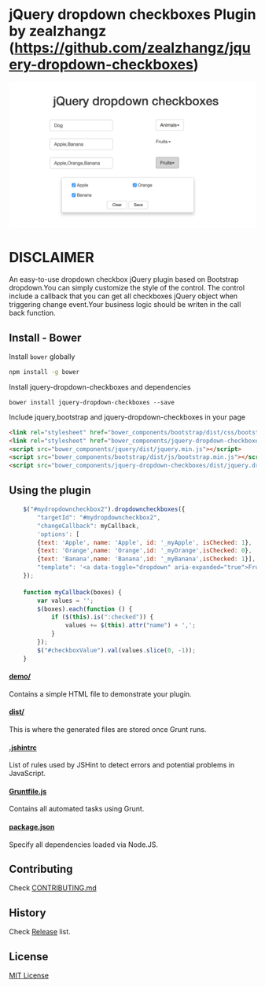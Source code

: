 # jQuery dropdown checkboxes Plugin by zealzhangz (https://github.com/zealzhangz/jquery-dropdown-checkboxes)

![jquery-dropdown-checkboxes](https://github.com/zealzhangz/jquery-dropdown-checkboxes/blob/master/readme.png)

# DISCLAIMER
An easy-to-use dropdown checkbox jQuery plugin based on Bootstrap dropdown.You can simply customize the style of the control.
The control include a callback that you can get all checkboxes jQuery object when triggering change event.Your business logic should be
writen in the call back function.

## Install - Bower

Install `bower` globally
```sh
npm install -g bower
```

Install jquery-dropdown-checkboxes and dependencies
```
bower install jquery-dropdown-checkboxes --save
```

Include jquery,bootstrap and jquery-dropdown-checkboxes in your page
```html
<link rel="stylesheet" href="bower_components/bootstrap/dist/css/bootstrap.min.css"/>
<link rel="stylesheet" href="bower_components/jquery-dropdown-checkboxes/dist/jquery.dropdowncheckboxes.min.css"/>
<script src="bower_components/jquery/dist/jquery.min.js"></script>
<script src="bower_components/bootstrap/dist/js/bootstrap.min.js"></script>
<script src="bower_components/jquery-dropdown-checkboxes/dist/jquery.dropdowncheckboxes.min.js"></script>
```

## Using the plugin
```javascript
    $("#mydropdowncheckbox2").dropdowncheckboxes({
        "targetId": "#mydropdowncheckbox2",
        "changeCallback": myCallback,
        'options': [
        {text: 'Apple', name: 'Apple', id: '_myApple', isChecked: 1},
        {text: 'Orange',name: 'Orange',id: '_myOrange',isChecked: 0},
        {text: 'Banana',name: 'Banana',id: '_myBanana',isChecked: 1}],
        "template": '<a data-toggle="dropdown" aria-expanded="true">Fruits<span class="caret"></span></a>'
    });

    function myCallback(boxes) {
        var values = '';
        $(boxes).each(function () {
            if ($(this).is(":checked")) {
                values += $(this).attr("name") + ',';
            }
        });
        $("#checkboxValue").val(values.slice(0, -1));
    }
```
#### [demo/](https://github.com/zealzhangz/jquery-dropdown-checkboxes/tree/master/demo)

Contains a simple HTML file to demonstrate your plugin.

#### [dist/](https://github.com/zealzhangz/jquery-dropdown-checkboxes/tree/master/dist)

This is where the generated files are stored once Grunt runs.

#### [.jshintrc](https://github.com/zealzhangz/jquery-dropdown-checkboxes/blob/master/.jshintrc)

List of rules used by JSHint to detect errors and potential problems in JavaScript.

#### [Gruntfile.js](https://github.com/zealzhangz/jquery-dropdown-checkboxes/blob/master/Gruntfile.js)

Contains all automated tasks using Grunt.

#### [package.json](https://github.com/zealzhangz/jquery-dropdown-checkboxes/blob/master/package.json)

Specify all dependencies loaded via Node.JS.

## Contributing

Check [CONTRIBUTING.md](https://github.com/zealzhangz/jquery-dropdown-checkboxes/blob/master/CONTRIBUTING.md)

## History

Check [Release](https://github.com/zealzhangz/jquery-dropdown-checkboxes/releases) list.

## License

[MIT License](http://zealzhangz.mit-license.org/)